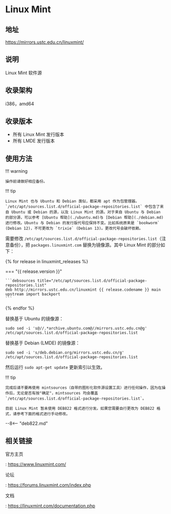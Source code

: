 # Linux Mint

## 地址

<https://mirrors.ustc.edu.cn/linuxmint/>

## 说明

Linux Mint 软件源

## 收录架构

i386，amd64

## 收录版本

- 所有 Linux Mint 发行版本
- 所有 LMDE 发行版本

## 使用方法

!!! warning

    操作前请做好相应备份。

!!! tip

    Linux Mint 也与 Ubuntu 和 Debian 类似，都采用 apt 作为包管理器。`/etc/apt/sources.list.d/official-package-repositories.list` 中包含了来自 Ubuntu 或 Debian 的源，以及 Linux Mint 的源。对于来自 Ubuntu 与 Debian 的部分源，可以参考 [Ubuntu 帮助](./ubuntu.md)与 [Debian 帮助](./debian.md)进行修改。Ubuntu 与 Debian 的发行版代号应保持不变。比如系统原来是 `bookworm` (Debian 12)，不可更改为 `trixie` (Debian 13)。更改代号会破坏依赖。

需要修改 `/etc/apt/sources.list.d/official-package-repositories.list`（注意备份），把 `packages.linuxmint.com` 替换为镜像源。其中 Linux Mint 的部分如下：

{% for release in linuxmint_releases %}

=== "{{ release.version }}"

    ```debsources title="/etc/apt/sources.list.d/official-package-repositories.list"
    deb http://mirrors.ustc.edu.cn/linuxmint {{ release.codename }} main upstream import backport
    ```

{% endfor %}

替换基于 Ubuntu 的镜像源：

```shell
sudo sed -i 's@//.*archive.ubuntu.com@//mirrors.ustc.edu.cn@g' /etc/apt/sources.list.d/official-package-repositories.list
```

替换基于 Debian (LMDE) 的镜像源：

```shell
sudo sed -i 's/deb.debian.org/mirrors.ustc.edu.cn/g' /etc/apt/sources.list.d/official-package-repositories.list
```

然后运行 `sudo apt-get update` 更新索引以生效。

!!! tip

    完成后请不要再使用 mintsources（自带的图形化软件源设置工具）进行任何操作，因为在操作后，无论是否有按"确定"，mintsources 均会覆盖 `/etc/apt/sources.list.d/official-package-repositories.list`。

    目前 Linux Mint 暂未使用 DEB822 格式进行分发。如果您需要自行更改为 DEB822 格式，请参考下面的格式进行手动修改。

--8<-- "deb822.md"

## 相关链接

官方主页

:   <https://www.linuxmint.com/>

论坛

:   <https://forums.linuxmint.com/index.php>

文档

:   <https://linuxmint.com/documentation.php>
